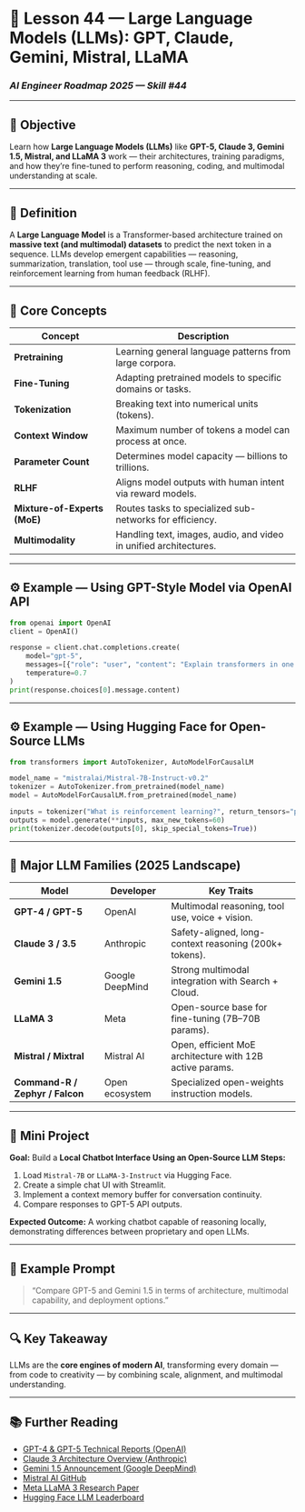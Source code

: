 # 🧬 Lesson 44 — Large Language Models (LLMs): GPT, Claude, Gemini, Mistral, LLaMA

### *AI Engineer Roadmap 2025 — Skill #44*

---

## 🎯 Objective

Learn how **Large Language Models (LLMs)** like **GPT-5, Claude 3, Gemini 1.5, Mistral, and LLaMA 3** work — their architectures, training paradigms, and how they’re fine-tuned to perform reasoning, coding, and multimodal understanding at scale.

---

## 🧩 Definition

A **Large Language Model** is a Transformer-based architecture trained on **massive text (and multimodal) datasets** to predict the next token in a sequence.
LLMs develop emergent capabilities — reasoning, summarization, translation, tool use — through scale, fine-tuning, and reinforcement learning from human feedback (RLHF).

---

## 🧠 Core Concepts

| Concept                      | Description                                                       |
| ---------------------------- | ----------------------------------------------------------------- |
| **Pretraining**              | Learning general language patterns from large corpora.            |
| **Fine-Tuning**              | Adapting pretrained models to specific domains or tasks.          |
| **Tokenization**             | Breaking text into numerical units (tokens).                      |
| **Context Window**           | Maximum number of tokens a model can process at once.             |
| **Parameter Count**          | Determines model capacity — billions to trillions.                |
| **RLHF**                     | Aligns model outputs with human intent via reward models.         |
| **Mixture-of-Experts (MoE)** | Routes tasks to specialized sub-networks for efficiency.          |
| **Multimodality**            | Handling text, images, audio, and video in unified architectures. |

---

## ⚙️ Example — Using GPT-Style Model via OpenAI API

```python
from openai import OpenAI
client = OpenAI()

response = client.chat.completions.create(
    model="gpt-5",
    messages=[{"role": "user", "content": "Explain transformers in one sentence"}],
    temperature=0.7
)
print(response.choices[0].message.content)
```

---

## ⚙️ Example — Using Hugging Face for Open-Source LLMs

```python
from transformers import AutoTokenizer, AutoModelForCausalLM

model_name = "mistralai/Mistral-7B-Instruct-v0.2"
tokenizer = AutoTokenizer.from_pretrained(model_name)
model = AutoModelForCausalLM.from_pretrained(model_name)

inputs = tokenizer("What is reinforcement learning?", return_tensors="pt")
outputs = model.generate(**inputs, max_new_tokens=60)
print(tokenizer.decode(outputs[0], skip_special_tokens=True))
```

---

## 🧱 Major LLM Families (2025 Landscape)

| Model                           | Developer       | Key Traits                                               |
| ------------------------------- | --------------- | -------------------------------------------------------- |
| **GPT-4 / GPT-5**               | OpenAI          | Multimodal reasoning, tool use, voice + vision.          |
| **Claude 3 / 3.5**              | Anthropic       | Safety-aligned, long-context reasoning (200k+ tokens).   |
| **Gemini 1.5**                  | Google DeepMind | Strong multimodal integration with Search + Cloud.       |
| **LLaMA 3**                     | Meta            | Open-source base for fine-tuning (7B–70B params).        |
| **Mistral / Mixtral**           | Mistral AI      | Open, efficient MoE architecture with 12B active params. |
| **Command-R / Zephyr / Falcon** | Open ecosystem  | Specialized open-weights instruction models.             |

---

## 📘 Mini Project

**Goal:** Build a **Local Chatbot Interface Using an Open-Source LLM**
**Steps:**

1. Load `Mistral-7B` or `LLaMA-3-Instruct` via Hugging Face.
2. Create a simple chat UI with Streamlit.
3. Implement a context memory buffer for conversation continuity.
4. Compare responses to GPT-5 API outputs.

**Expected Outcome:**
A working chatbot capable of reasoning locally, demonstrating differences between proprietary and open LLMs.

---

## 🧠 Example Prompt

> “Compare GPT-5 and Gemini 1.5 in terms of architecture, multimodal capability, and deployment options.”

---

## 🔍 Key Takeaway

LLMs are the **core engines of modern AI**, transforming every domain — from code to creativity — by combining scale, alignment, and multimodal understanding.

---

## 📚 Further Reading

* [GPT-4 & GPT-5 Technical Reports (OpenAI)](https://openai.com/research)
* [Claude 3 Architecture Overview (Anthropic)](https://www.anthropic.com/index/claude)
* [Gemini 1.5 Announcement (Google DeepMind)](https://deepmind.google/discover/blog/)
* [Mistral AI GitHub](https://github.com/mistralai)
* [Meta LLaMA 3 Research Paper](https://ai.meta.com/research/publications/)
* [Hugging Face LLM Leaderboard](https://huggingface.co/leaderboards)